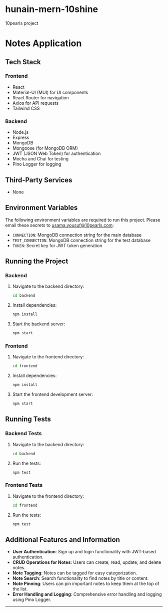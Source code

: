 # hunain-mern-10shine

10pearls project

# Notes Application

## Tech Stack

### Frontend
- React
- Material-UI (MUI) for UI components
- React Router for navigation
- Axios for API requests
- Tailwind CSS

### Backend
- Node.js
- Express
- MongoDB
- Mongoose (for MongoDB ORM)
- JWT (JSON Web Token) for authentication
- Mocha and Chai for testing
- Pino Logger for logging

## Third-Party Services
- None

## Environment Variables

The following environment variables are required to run this project. Please email these secrets to usama.yousuf@10pearls.com:

- `CONNECTION`: MongoDB connection string for the main database
- `TEST_CONNECTION`: MongoDB connection string for the test database
- `TOKEN`: Secret key for JWT token generation

## Running the Project

### Backend

1. Navigate to the backend directory:
   ```sh
   cd backend
   ```
2. Install dependencies:
   ```sh
   npm install
   ```
3. Start the backend server:
   ```sh
   npm start
   ```

### Frontend

1. Navigate to the frontend directory:
   ```sh
   cd frontend
   ```
2. Install dependencies:
   ```sh
   npm install
   ```
3. Start the frontend development server:
   ```sh
   npm start
   ```

## Running Tests

### Backend Tests

1. Navigate to the backend directory:
   ```sh
   cd backend
   ```
2. Run the tests:
   ```sh
   npm test
   ```

### Frontend Tests

1. Navigate to the frontend directory:
   ```sh
   cd frontend
   ```
2. Run the tests:
   ```sh
   npm test
   ```

## Additional Features and Information

- **User Authentication**: Sign up and login functionality with JWT-based authentication.
- **CRUD Operations for Notes**: Users can create, read, update, and delete notes.
- **Note Tagging**: Notes can be tagged for easy categorization.
- **Note Search**: Search functionality to find notes by title or content.
- **Note Pinning**: Users can pin important notes to keep them at the top of the list.
- **Error Handling and Logging**: Comprehensive error handling and logging using Pino Logger.

---